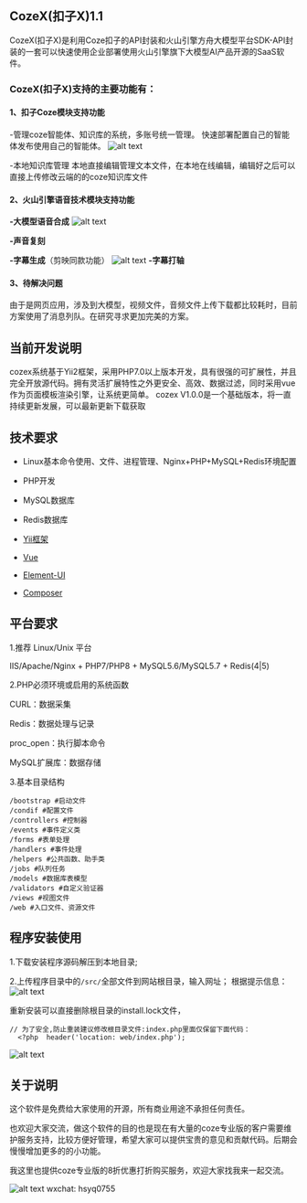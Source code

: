## CozeX(扣子X)1.1
CozeX(扣子X)是利用Coze扣子的API封装和火山引擎方舟大模型平台SDK-API封装的一套可以快速使用企业部署使用火山引擎旗下大模型AI产品开源的SaaS软件。


### CozeX(扣子X)支持的主要功能有：

#### 1、扣子Coze模块支持功能
 -管理coze智能体、知识库的系统，多账号统一管理。
快速部署配置自己的智能体发布使用自己的智能体。
![alt text](/docs/agents.jpg)

-本地知识库管理
本地直接编辑管理文本文件，在本地在线编辑，编辑好之后可以直接上传修改云端的的coze知识库文件



#### 2、火山引擎语音技术模块支持功能



**-大模型语音合成**
![alt text](/docs/dmxvoice.jpg)

**-声音复刻**

**-字幕生成**（剪映同款功能）
![alt text](/docs/aisubtitle.jpg)
**-字幕打轴**



#### 3、待解决问题

由于是网页应用，涉及到大模型，视频文件，音频文件上传下载都比较耗时，目前方案使用了消息列队。在研究寻求更加完美的方案。




## 当前开发说明
cozex系统基于Yii2框架，采用PHP7.0以上版本开发，具有很强的可扩展性，并且完全开放源代码。拥有灵活扩展特性之外更安全、高效、数据过滤，同时采用vue作为页面模板渲染引擎，让系统更简单。
cozex V1.0.0是一个基础版本，将一直持续更新发展，可以最新更新下载获取

## 技术要求

- Linux基本命令使用、文件、进程管理、Nginx+PHP+MySQL+Redis环境配置

- PHP开发

- MySQL数据库

- Redis数据库

- <a href="https://www.yiiframework.com/doc/guide/2.0/zh-cn" target="_blank">Yii框架</a>

- <a href="https://cn.vuejs.org/index.html" target="_blank">Vue</a>

- <a href="https://element.eleme.cn/#/zh-CN" target="_blank">Element-UI</a>

- <a href="https://getcomposer.org/doc/00-intro.md" target="_blank">Composer</a>

## 平台要求

1.推荐 Linux/Unix 平台

IIS/Apache/Nginx + PHP7/PHP8 + MySQL5.6/MySQL5.7 + Redis(4|5)

2.PHP必须环境或启用的系统函数

CURL：数据采集

Redis：数据处理与记录

proc_open：执行脚本命令

MySQL扩展库：数据存储

3.基本目录结构

```
/bootstrap #启动文件
/condif #配置文件
/controllers #控制器
/events #事件定义类
/forms #表单处理
/handlers #事件处理
/helpers #公共函数、助手类
/jobs #队列任务
/models #数据库表模型
/validators #自定义验证器
/views #视图文件
/web #入口文件、资源文件
```


## 程序安装使用

1.下载安装程序源码解压到本地目录;

2.上传程序目录中的`/src/`全部文件到网站根目录，输入网址；
根据提示信息：
![alt text](/docs/installimg.png)

  重新安装可以直接删除根目录的install.lock文件，
  
 
```
// 为了安全,防止重装建议修改根目录文件:index.php里面仅保留下面代码：
  <?php  header('location: web/index.php');
  ```
![alt text](/docs/index22.png)

## 关于说明

这个软件是免费给大家使用的开源，所有商业用途不承担任何责任。

也欢迎大家交流，做这个软件的目的也是现在有大量的coze专业版的客户需要维护服务支持，比较方便好管理，希望大家可以提供宝贵的意见和贡献代码。后期会慢慢增加更多的的小功能。

我这里也提供coze专业版的8折优惠打折购买服务，欢迎大家找我来一起交流。

![alt text](/docs/hsyq0755.png)
wxchat: hsyq0755